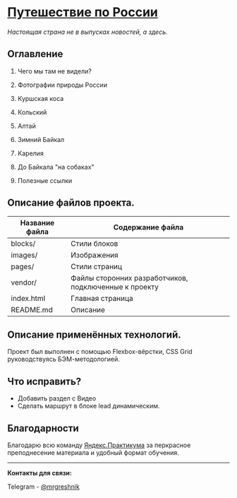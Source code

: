 # [Путешествие по России](https://dalvine.github.io/russian-travel/ "Открыть сайт")

*Настоящая страна не в выпусках новостей, а здесь.*

## Оглавление

1.  Чего мы там не видели?

2.  Фотографии природы России

3.  Куршская коса

4.  Кольский

5.  Алтай

6. Зимний Байкал

7.  Карелия

8.  До Байкала "на собаках"

9.  Полезные ссылки

## Описание файлов проекта.

| **Название файла** | **Содержание файла**                                  |
|--------------------|-------------------------------------------------------|
| blocks/            | Стили блоков                                          |
| images/            | Изображения                                           |
| pages/             | Стили страниц                                         |
| vendor/            | Файлы сторонних разработчиков, подключенные к проекту |
| index.html         | Главная страница                                      |
| README.md          | Описание                                              |

## Описание применённых технологий.

Проект был выполнен с помощью Flexbox-вёрстки, CSS Grid руководствуясь БЭМ-методологией.

## Что исправить?

-   Добавить раздел с Видео
-   Сделать маршрут в блоке lead динамическим.

## Благодарности

Благодарю всю команду [Яндекс.Практикума][Я.П] за перкрасное преподнесение материала и удобный формат обучения.

[Я.П]: https://praktikum.yandex.ru 'Перейти на сайт Яндекс.Практикум'

---
**Контакты для связи:**

Telegram - [@mrgreshnik](teleg.run/mrgreshnik "Открыть в телеграме")
